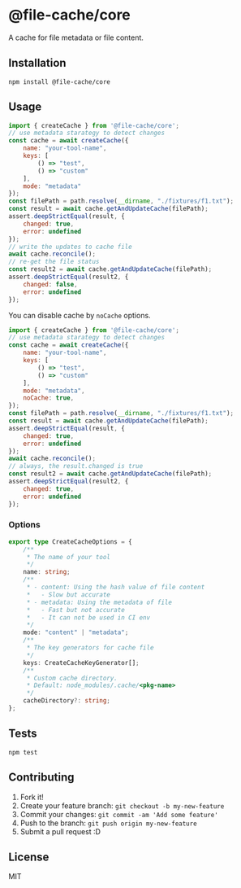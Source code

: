 # @file-cache/core

A cache for file metadata or file content.

## Installation

```
npm install @file-cache/core
```

## Usage

```js
import { createCache } from '@file-cache/core';
// use metadata starategy to detect changes
const cache = await createCache({
    name: "your-tool-name",
    keys: [
        () => "test",
        () => "custom"
    ],
    mode: "metadata"
});
const filePath = path.resolve(__dirname, "./fixtures/f1.txt");
const result = await cache.getAndUpdateCache(filePath);
assert.deepStrictEqual(result, {
    changed: true,
    error: undefined
});
// write the updates to cache file
await cache.reconcile();
// re-get the file status
const result2 = await cache.getAndUpdateCache(filePath);
assert.deepStrictEqual(result2, {
    changed: false,
    error: undefined
});
```

You can disable cache by `noCache` options.

```js
import { createCache } from '@file-cache/core';
// use metadata starategy to detect changes
const cache = await createCache({
    name: "your-tool-name",
    keys: [
        () => "test",
        () => "custom"
    ],
    mode: "metadata",
    noCache: true,
});
const filePath = path.resolve(__dirname, "./fixtures/f1.txt");
const result = await cache.getAndUpdateCache(filePath);
assert.deepStrictEqual(result, {
    changed: true,
    error: undefined
});
await cache.reconcile();
// always, the result.changed is true
const result2 = await cache.getAndUpdateCache(filePath);
assert.deepStrictEqual(result2, {
    changed: true,
    error: undefined
});
```


### Options

```ts
export type CreateCacheOptions = {
    /**
     * The name of your tool
     */
    name: string;
    /**
     * - content: Using the hash value of file content
     *   - Slow but accurate
     * - metadata: Using the metadata of file
     *   - Fast but not accurate
     *   - It can not be used in CI env
     */
    mode: "content" | "metadata";
    /**
     * The key generators for cache file
     */
    keys: CreateCacheKeyGenerator[];
    /**
     * Custom cache directory.
     * Default: node_modules/.cache/<pkg-name>
     */
    cacheDirectory?: string;
};
```

## Tests

```
npm test
```

## Contributing

1. Fork it!
2. Create your feature branch: `git checkout -b my-new-feature`
3. Commit your changes: `git commit -am 'Add some feature'`
4. Push to the branch: `git push origin my-new-feature`
5. Submit a pull request :D

## License

MIT
